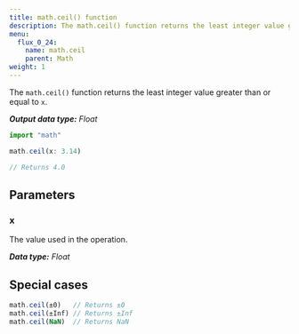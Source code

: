 ```yaml
---
title: math.ceil() function
description: The math.ceil() function returns the least integer value greater than or equal to `x`.
menu:
  flux_0_24:
    name: math.ceil
    parent: Math
weight: 1
---
```


The `math.ceil()` function returns the least integer value greater than or equal to `x`.

_**Output data type:** Float_

```js
import "math"

math.ceil(x: 3.14)

// Returns 4.0
```

## Parameters

### x
The value used in the operation.

_**Data type:** Float_

## Special cases
```js
math.ceil(±0)   // Returns ±0
math.ceil(±Inf) // Returns ±Inf
math.ceil(NaN)  // Returns NaN
```
